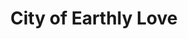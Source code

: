 ---
pid: MX181
title: City of Earthly Love
location_transcription: Vernon Park
zipcode: NJ08085
outside_phl: Swedesboro NJ
neighborhood: 
age: '60'
age_range: 60-69
instagram: 
image_file_name: MX_181.jpg
proposal_transcription: Just love every-1-and-b-love
topic: Unity,Uplifting,Love
topic_summary: 0, 0, 0
type: Conceptual,Other No Form
keywords_other: 
credit: Wynnewood I. Baxter
image_labels: 
twitter: 
facebook: 
permalink: "/monuments/mx181/"
layout: item-page
---